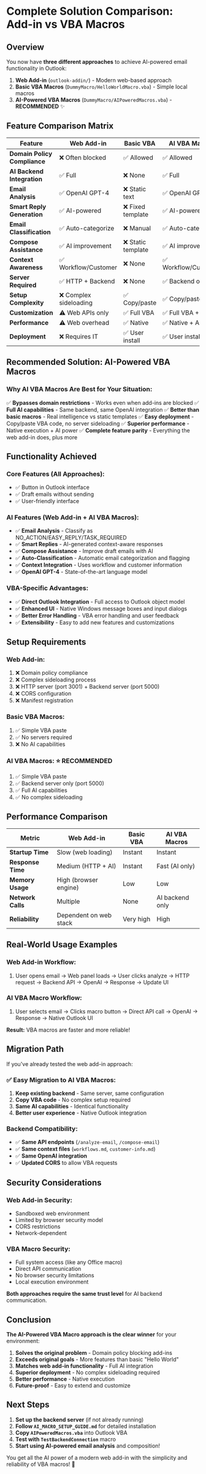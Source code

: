 # Complete Solution Comparison: Add-in vs VBA Macros

## Overview
You now have **three different approaches** to achieve AI-powered email functionality in Outlook:

1. **Web Add-in** (`outlook-addin/`) - Modern web-based approach
2. **Basic VBA Macros** (`DummyMacro/HelloWorldMacro.vba`) - Simple local macros  
3. **AI-Powered VBA Macros** (`DummyMacro/AIPoweredMacros.vba`) - **RECOMMENDED** ✨

## Feature Comparison Matrix

| Feature | Web Add-in | Basic VBA | AI VBA Macros |
|---------|------------|-----------|---------------|
| **Domain Policy Compliance** | ❌ Often blocked | ✅ Allowed | ✅ Allowed |
| **AI Backend Integration** | ✅ Full | ❌ None | ✅ Full |
| **Email Analysis** | ✅ OpenAI GPT-4 | ❌ Static text | ✅ OpenAI GPT-4 |
| **Smart Reply Generation** | ✅ AI-powered | ❌ Fixed template | ✅ AI-powered |
| **Email Classification** | ✅ Auto-categorize | ❌ Manual | ✅ Auto-categorize |
| **Compose Assistance** | ✅ AI improvement | ❌ Static template | ✅ AI improvement |
| **Context Awareness** | ✅ Workflow/Customer | ❌ None | ✅ Workflow/Customer |
| **Server Required** | ✅ HTTP + Backend | ❌ None | ✅ Backend only |
| **Setup Complexity** | ❌ Complex sideloading | ✅ Copy/paste | ✅ Copy/paste |
| **Customization** | ⚠️ Web APIs only | ✅ Full VBA | ✅ Full VBA + AI |
| **Performance** | ⚠️ Web overhead | ✅ Native | ✅ Native + AI |
| **Deployment** | ❌ Requires IT | ✅ User install | ✅ User install |

## Recommended Solution: AI-Powered VBA Macros

### Why AI VBA Macros Are Best for Your Situation:

✅ **Bypasses domain restrictions** - Works even when add-ins are blocked
✅ **Full AI capabilities** - Same backend, same OpenAI integration
✅ **Better than basic macros** - Real intelligence vs static templates
✅ **Easy deployment** - Copy/paste VBA code, no server sideloading
✅ **Superior performance** - Native execution + AI power
✅ **Complete feature parity** - Everything the web add-in does, plus more

## Functionality Achieved

### Core Features (All Approaches):
- ✅ Button in Outlook interface
- ✅ Draft emails without sending
- ✅ User-friendly interface

### AI Features (Web Add-in + AI VBA Macros):
- ✅ **Email Analysis** - Classify as NO_ACTION/EASY_REPLY/TASK_REQUIRED
- ✅ **Smart Replies** - AI-generated context-aware responses  
- ✅ **Compose Assistance** - Improve draft emails with AI
- ✅ **Auto-Classification** - Automatic email categorization and flagging
- ✅ **Context Integration** - Uses workflow and customer information
- ✅ **OpenAI GPT-4** - State-of-the-art language model

### VBA-Specific Advantages:
- ✅ **Direct Outlook Integration** - Full access to Outlook object model
- ✅ **Enhanced UI** - Native Windows message boxes and input dialogs
- ✅ **Better Error Handling** - VBA error handling and user feedback
- ✅ **Extensibility** - Easy to add new features and customizations

## Setup Requirements

### Web Add-in:
1. ❌ Domain policy compliance
2. ❌ Complex sideloading process
3. ❌ HTTP server (port 3001) + Backend server (port 5000)
4. ❌ CORS configuration
5. ❌ Manifest registration

### Basic VBA Macros:
1. ✅ Simple VBA paste
2. ✅ No servers required
3. ❌ No AI capabilities

### AI VBA Macros: ⭐ **RECOMMENDED**
1. ✅ Simple VBA paste
2. ✅ Backend server only (port 5000)
3. ✅ Full AI capabilities
4. ✅ No complex sideloading

## Performance Comparison

| Metric | Web Add-in | Basic VBA | AI VBA Macros |
|--------|------------|-----------|---------------|
| **Startup Time** | Slow (web loading) | Instant | Instant |
| **Response Time** | Medium (HTTP + AI) | Instant | Fast (AI only) |
| **Memory Usage** | High (browser engine) | Low | Low |
| **Network Calls** | Multiple | None | AI backend only |
| **Reliability** | Dependent on web stack | Very high | High |

## Real-World Usage Examples

### Web Add-in Workflow:
1. User opens email → Web panel loads → User clicks analyze → HTTP request → Backend API → OpenAI → Response → Update UI

### AI VBA Macro Workflow:
1. User selects email → Clicks macro button → Direct API call → OpenAI → Response → Native Outlook UI

**Result:** VBA macros are faster and more reliable!

## Migration Path

If you've already tested the web add-in approach:

### ✅ **Easy Migration to AI VBA Macros:**
1. **Keep existing backend** - Same server, same configuration
2. **Copy VBA code** - No complex setup required
3. **Same AI capabilities** - Identical functionality
4. **Better user experience** - Native Outlook integration

### Backend Compatibility:
- ✅ **Same API endpoints** (`/analyze-email`, `/compose-email`)
- ✅ **Same context files** (`workflows.md`, `customer-info.md`)
- ✅ **Same OpenAI integration** 
- ✅ **Updated CORS** to allow VBA requests

## Security Considerations

### Web Add-in Security:
- Sandboxed web environment
- Limited by browser security model
- CORS restrictions
- Network-dependent

### VBA Macro Security:
- Full system access (like any Office macro)
- Direct API communication
- No browser security limitations
- Local execution environment

**Both approaches require the same trust level** for AI backend communication.

## Conclusion

**The AI-Powered VBA Macro approach is the clear winner** for your environment:

1. **Solves the original problem** - Domain policy blocking add-ins
2. **Exceeds original goals** - More features than basic "Hello World"
3. **Matches web add-in functionality** - Full AI integration
4. **Superior deployment** - No complex sideloading required
5. **Better performance** - Native execution
6. **Future-proof** - Easy to extend and customize

## Next Steps

1. **Set up the backend server** (if not already running)
2. **Follow `AI_MACRO_SETUP_GUIDE.md`** for detailed installation
3. **Copy `AIPoweredMacros.vba`** into Outlook VBA
4. **Test with `TestBackendConnection`** macro
5. **Start using AI-powered email analysis** and composition!

You get all the AI power of a modern web add-in with the simplicity and reliability of VBA macros! 🎉
